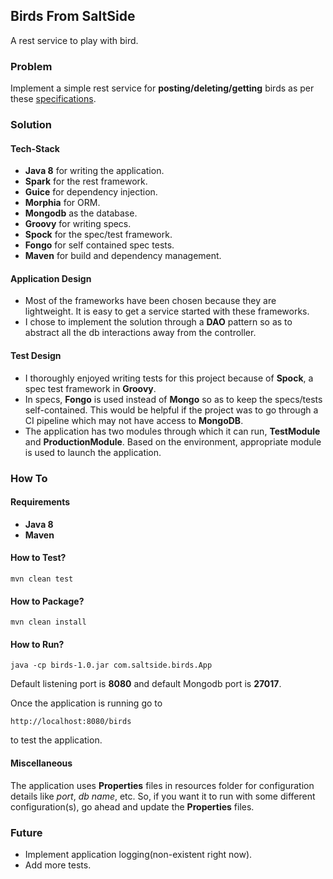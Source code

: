## Birds From SaltSide
A rest service to play with bird.

### Problem
Implement a simple rest service for **posting/deleting/getting** birds as per these [specifications](https://gist.github.com/sebdah/265f4255cb302c80abd4).

### Solution
#### Tech-Stack
* **Java 8** for writing the application.
* **Spark** for the rest framework.
* **Guice** for dependency injection.
* **Morphia** for ORM.
* **Mongodb** as the database.
* **Groovy** for writing specs.
* **Spock** for the spec/test framework.
* **Fongo** for self contained spec tests.
* **Maven** for build and dependency management.

#### Application Design
* Most of the frameworks have been chosen because they are lightweight. It is easy to get a service started with these frameworks.
* I chose to implement the solution through a **DAO** pattern so as to abstract all the db interactions away from the controller.
 
#### Test Design
* I thoroughly enjoyed writing tests for this project because of **Spock**, a spec test framework in **Groovy**.
* In specs, **Fongo** is used instead of **Mongo** so as to keep the specs/tests self-contained. This would be helpful if the project was to go through a CI pipeline which may not have access to **MongoDB**.
* The application has two modules through which it can run, **TestModule** and **ProductionModule**. Based on the environment, appropriate module is used to launch the application.

### How To

#### Requirements
* **Java 8**
* **Maven**

#### How to Test?
```
mvn clean test
```

#### How to Package?
```
mvn clean install
``` 
 
#### How to Run?
```
java -cp birds-1.0.jar com.saltside.birds.App
```   
Default listening port is **8080** and default Mongodb port is **27017**.  

Once the application is running go to
```
http://localhost:8080/birds
```  
to test the application.

#### Miscellaneous
The application uses **Properties** files in resources folder for configuration details like *port*, *db name*, etc. So, if you want it to run with some different configuration(s), go ahead and update the **Properties** files.   


### Future
* Implement application logging(non-existent right now).
* Add more tests.